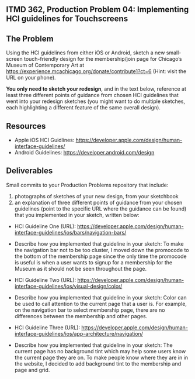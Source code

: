 ## ITMD 362, Production Problem 04: Implementing HCI guidelines for Touchscreens

## The Problem

Using the HCI guidelines from either iOS or Android, sketch a new small-screen touch-friendly design
for the membership/join page for Chicago’s Museum of Contemporary Art at
https://experience.mcachicago.org/donate/contribute1?ct=6 (Hint: visit the URL on your phone).

**You only need to sketch your redesign**, and in the text below, reference at least three different
points of guidance from chosen HCI guidelines that went into your redesign sketches (you might
want to do multiple sketches, each highlighting a different feature of the same overall design).

## Resources

* Apple iOS HCI Guidlines:
  https://developer.apple.com/design/human-interface-guidelines/
* Android Guidelines:
  https://developer.android.com/design

## Deliverables

Small commits to your Production Problems repository that include:

1. photographs of sketches of your new design, from your sketchbook
2. an explanation of three different points of guidance from your chosen guidelines (point to the
   specific URL where the guidance can be found) that you implemented in your sketch, written below:

* HCI Guideline One (URL): https://developer.apple.com/design/human-interface-guidelines/ios/bars/navigation-bars/
* Describe how you implemented that guideline in your sketch: To make the navigation bar not to be too cluster, I moved down the promocode to the bottom of the membership page since the only time the promocode is useful is when a user wants to signup for a membership for the Museum as it should not be seen throughout the page.

* HCI Guideline Two (URL): https://developer.apple.com/design/human-interface-guidelines/ios/visual-design/color/
* Describe how you implemented that guideline in your sketch: Color can be used to call attention to the current page that a user is. For example, on the navigation bar to select membership page, there are no differences between the membership and other pages. 

* HCI Guideline Three (URL): https://developer.apple.com/design/human-interface-guidelines/ios/app-architecture/navigation/
* Describe how you implemented that guideline in your sketch: The current page has no background tint which may help some users know the current page they are on. To make people know where they are in in the website, I decided to add background tint to the membership and page and grid.
